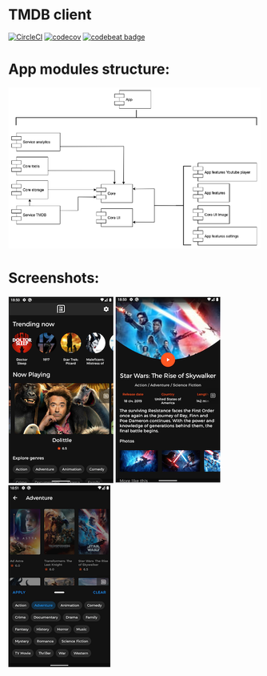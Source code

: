 # TMDB client

[![CircleCI](https://circleci.com/gh/ilya-rb/Tmdb-Client/tree/master.svg?style=svg)](https://circleci.com/gh/ilya-rb/Tmdb-Client/tree/master)
[![codecov](https://codecov.io/gh/ilya-rb/Tmdb-Client/branch/master/graph/badge.svg)](https://codecov.io/gh/ilya-rb/Tmdb-Client)
[![codebeat badge](https://codebeat.co/badges/0771fe58-3231-435b-bc9c-7bdd2d11a599)](https://codebeat.co/projects/github-com-ilya-rb-tmdb-client-master)

# App modules structure:

![App modules](https://github.com/ilya-rb/Tmdb-Client/blob/master/art/arc.png)

# Screenshots:
![2](https://github.com/ilya-rb/Tmdb-Client/blob/master/art/2.png)
![3](https://github.com/ilya-rb/Tmdb-Client/blob/master/art/3.png)
![4](https://github.com/ilya-rb/Tmdb-Client/blob/master/art/4.png)
